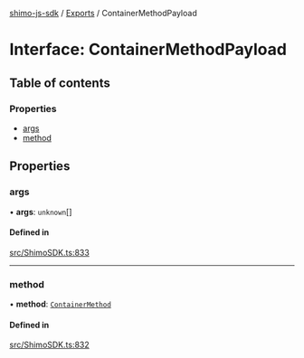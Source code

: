 [shimo-js-sdk](../README.md) / [Exports](../modules.md) / ContainerMethodPayload

# Interface: ContainerMethodPayload

## Table of contents

### Properties

- [args](ContainerMethodPayload.md#args)
- [method](ContainerMethodPayload.md#method)

## Properties

### args

• **args**: `unknown`[]

#### Defined in

[src/ShimoSDK.ts:833](https://github.com/shimohq/shimo-js-sdk/blob/e258913/src/ShimoSDK.ts#L833)

___

### method

• **method**: [`ContainerMethod`](../enums/ContainerMethod.md)

#### Defined in

[src/ShimoSDK.ts:832](https://github.com/shimohq/shimo-js-sdk/blob/e258913/src/ShimoSDK.ts#L832)
